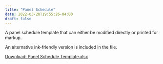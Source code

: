 ```yaml
---
title: "Panel Schedule"
date: 2022-03-28T19:55:26-04:00
draft: false
---
```

A panel schedule template that can either be modified directly or printed for markup.

An alternative ink-friendly version is included in the file.

<a href="https://github.com/sagethor/delightful-dabble/raw/master/static/Panel%20Schedule%20Template.xlsx">Download: Panel Schedule Template.xlsx</a>
